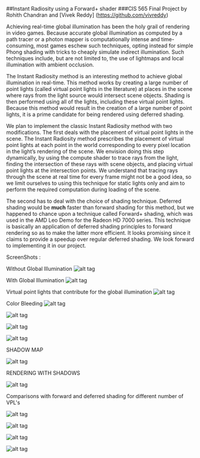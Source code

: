 ##Instant Radiosity using a Forward+ shader
###CIS 565 Final Project by Rohith Chandran and [Vivek Reddy] (https://github.com/vivreddy)

Achieving real-time global illumination has been the holy grail of rendering in video games. Because 
accurate global illumination as computed by a path tracer or a photon mapper is computationally intense 
and time-consuming, most games eschew such techniques, opting instead for simple Phong shading with tricks 
to cheaply simulate indirect illumination. Such techniques include, but are not limited to, the use of 
lightmaps and local illumination with ambient occlusion.  
  
The Instant Radiosity method is an interesting method to achieve global illumination in real-time. This 
method works by creating a large number of point lights (called virtual point lights in the literature) 
at places in the scene where rays from the light source would intersect scene objects. Shading is then 
performed using all of the lights, including these virtual point lights. Because this method would result 
in the creation of a large number of point lights, it is a prime candidate for being rendered using deferred shading.  
  
We plan to implement the classic Instant Radiosity method with two modifications. The first deals with 
the placement of virtual point lights in the scene. The Instant Radiosity method prescribes the placement 
of virtual point lights at each point in the world corresponding to every pixel location in the light’s 
rendering of the scene. We envision doing this step dynamically, by using the compute shader to trace 
rays from the light, finding the intersection of these rays with scene objects, and placing virtual 
point lights at the intersection points. We understand that tracing rays through the scene at real time 
for every frame might not be a good idea, so we limit ourselves to using this technique for static lights 
only and aim to perform the required computation during loading of the scene.  
  
The second has to deal with the choice of shading technique. Deferred shading would be **much** faster than 
forward shading for this method, but we happened to chance upon a technique called Forward+ shading, 
which was used in the AMD Leo Demo for the Radeon HD 7000 series. This technique is basically an application 
of deferred shading principles to forward rendering so as to make the latter more efficient. It looks 
promising since it claims to provide a speedup over regular deferred shading. We look forward to 
implementing it in our project.

ScreenShots :

Without Global Illumination
![alt tag](https://raw.github.com/rohith10/ForwardPlus-InstantRadiosity/forward-and-fplus/base/res/withoutGI.png?token=5392763__eyJzY29wZSI6IlJhd0Jsb2I6cm9oaXRoMTAvRm9yd2FyZFBsdXMtSW5zdGFudFJhZGlvc2l0eS9mb3J3YXJkLWFuZC1mcGx1cy9iYXNlL3Jlcy93aXRob3V0R0kucG5nIiwiZXhwaXJlcyI6MTM4NzUxMjczN30%3D--fb97916302564e8ba4c1b9ed39a084d2c6f7d84b)

With Global Illumination
![alt tag](https://raw.github.com/rohith10/ForwardPlus-InstantRadiosity/forward-and-fplus/base/res/withGI.png?token=5392763__eyJzY29wZSI6IlJhd0Jsb2I6cm9oaXRoMTAvRm9yd2FyZFBsdXMtSW5zdGFudFJhZGlvc2l0eS9mb3J3YXJkLWFuZC1mcGx1cy9iYXNlL3Jlcy93aXRoR0kucG5nIiwiZXhwaXJlcyI6MTM4NzUxMjgwM30%3D--a7aacaf087ed6412c4fc93c017c1d6d83c12c242)

Virtual point lights that contribute for the global illumination
![alt tag](https://raw.github.com/rohith10/ForwardPlus-InstantRadiosity/master/base/res/uniformVPLsagain.png?token=5392763__eyJzY29wZSI6IlJhd0Jsb2I6cm9oaXRoMTAvRm9yd2FyZFBsdXMtSW5zdGFudFJhZGlvc2l0eS9tYXN0ZXIvYmFzZS9yZXMvdW5pZm9ybVZQTHNhZ2Fpbi5wbmciLCJleHBpcmVzIjoxMzg3NTE0NzUyfQ%3D%3D--ccdd2584eed3ecb37bd03fcac31bd81842d82a7f)

Color Bleeding 
![alt tag](https://raw.github.com/rohith10/ForwardPlus-InstantRadiosity/master/base/res/colorbnoGI.png?token=5392763__eyJzY29wZSI6IlJhd0Jsb2I6cm9oaXRoMTAvRm9yd2FyZFBsdXMtSW5zdGFudFJhZGlvc2l0eS9tYXN0ZXIvYmFzZS9yZXMvY29sb3Jibm9HSS5wbmciLCJleHBpcmVzIjoxMzg3NTE0Nzk0fQ%3D%3D--4494acd8a83bc5739908c8deee75622c3e7d1559)

![alt tag](https://raw.github.com/rohith10/ForwardPlus-InstantRadiosity/master/base/res/colorbwithGI.png?token=5392763__eyJzY29wZSI6IlJhd0Jsb2I6cm9oaXRoMTAvRm9yd2FyZFBsdXMtSW5zdGFudFJhZGlvc2l0eS9tYXN0ZXIvYmFzZS9yZXMvY29sb3Jid2l0aEdJLnBuZyIsImV4cGlyZXMiOjEzODc1MTQ4MjN9--eaddd7c28913a62b691ed520dd7165d23f350fdf)

![alt tag](https://raw.github.com/rohith10/ForwardPlus-InstantRadiosity/master/base/res/colorbwithGI2.png?token=5392763__eyJzY29wZSI6IlJhd0Jsb2I6cm9oaXRoMTAvRm9yd2FyZFBsdXMtSW5zdGFudFJhZGlvc2l0eS9tYXN0ZXIvYmFzZS9yZXMvY29sb3Jid2l0aEdJMi5wbmciLCJleHBpcmVzIjoxMzg3NTE0ODg4fQ%3D%3D--4331e9e8d7c809e4fe33f55617cdf99088a4e322)

![alt tag](https://raw.github.com/rohith10/ForwardPlus-InstantRadiosity/master/base/res/colorbnoGI2.png?token=5392763__eyJzY29wZSI6IlJhd0Jsb2I6cm9oaXRoMTAvRm9yd2FyZFBsdXMtSW5zdGFudFJhZGlvc2l0eS9tYXN0ZXIvYmFzZS9yZXMvY29sb3Jibm9HSTIucG5nIiwiZXhwaXJlcyI6MTM4NzUxNDg1Mn0%3D--6e088683d7141a4f4b158c6fc98db7d2c8cbc0f4)



SHADOW MAP

![alt tag](https://raw.github.com/rohith10/ForwardPlus-InstantRadiosity/master/base/res/shadowMap.png?token=5392763__eyJzY29wZSI6IlJhd0Jsb2I6cm9oaXRoMTAvRm9yd2FyZFBsdXMtSW5zdGFudFJhZGlvc2l0eS9tYXN0ZXIvYmFzZS9yZXMvc2hhZG93TWFwLnBuZyIsImV4cGlyZXMiOjEzODc1MTAzOTh9--ab178c15ef68255b247c3a0a6143ee768a183043)


RENDERING WITH SHADOWS

![alt tag](https://raw.github.com/rohith10/ForwardPlus-InstantRadiosity/master/base/res/withshadows.png?token=5392763__eyJzY29wZSI6IlJhd0Jsb2I6cm9oaXRoMTAvRm9yd2FyZFBsdXMtSW5zdGFudFJhZGlvc2l0eS9tYXN0ZXIvYmFzZS9yZXMvd2l0aHNoYWRvd3MucG5nIiwiZXhwaXJlcyI6MTM4NzUxMDQzMn0%3D--c86d31c98cab8e140be0d6c6c43d10ad23540b78)


Comparisons with forward and deferred shading for different number of VPL's

![alt tag](https://raw.github.com/rohith10/ForwardPlus-InstantRadiosity/master/base/res/Table1DellComparision.png?token=5392763__eyJzY29wZSI6IlJhd0Jsb2I6cm9oaXRoMTAvRm9yd2FyZFBsdXMtSW5zdGFudFJhZGlvc2l0eS9tYXN0ZXIvYmFzZS9yZXMvVGFibGUxRGVsbENvbXBhcmlzaW9uLnBuZyIsImV4cGlyZXMiOjEzODc1MTAyMzJ9--669deeeaa1abcb557af89c97d52df5045578de2a)

![alt tag](https://raw.github.com/rohith10/ForwardPlus-InstantRadiosity/master/base/res/Table2DellComparision.png?token=5392763__eyJzY29wZSI6IlJhd0Jsb2I6cm9oaXRoMTAvRm9yd2FyZFBsdXMtSW5zdGFudFJhZGlvc2l0eS9tYXN0ZXIvYmFzZS9yZXMvVGFibGUyRGVsbENvbXBhcmlzaW9uLnBuZyIsImV4cGlyZXMiOjEzODc1MTAyOTF9--e02411174e3a04a0e3043c535d8d35205fbddd28)

![alt tag](https://raw.github.com/rohith10/ForwardPlus-InstantRadiosity/master/base/res/Table1HPComparision.png?token=5392763__eyJzY29wZSI6IlJhd0Jsb2I6cm9oaXRoMTAvRm9yd2FyZFBsdXMtSW5zdGFudFJhZGlvc2l0eS9tYXN0ZXIvYmFzZS9yZXMvVGFibGUxSFBDb21wYXJpc2lvbi5wbmciLCJleHBpcmVzIjoxMzg3NTEwMzI1fQ%3D%3D--b4bb15be395ebd2e1890e34d86fd1e08e285bb5f)

![alt tag](https://raw.github.com/rohith10/ForwardPlus-InstantRadiosity/master/base/res/Table2HPComparision.png?token=5392763__eyJzY29wZSI6IlJhd0Jsb2I6cm9oaXRoMTAvRm9yd2FyZFBsdXMtSW5zdGFudFJhZGlvc2l0eS9tYXN0ZXIvYmFzZS9yZXMvVGFibGUySFBDb21wYXJpc2lvbi5wbmciLCJleHBpcmVzIjoxMzg3NTEwMzUwfQ%3D%3D--902af622e9453664f965cafcb725c106e13e0656)
